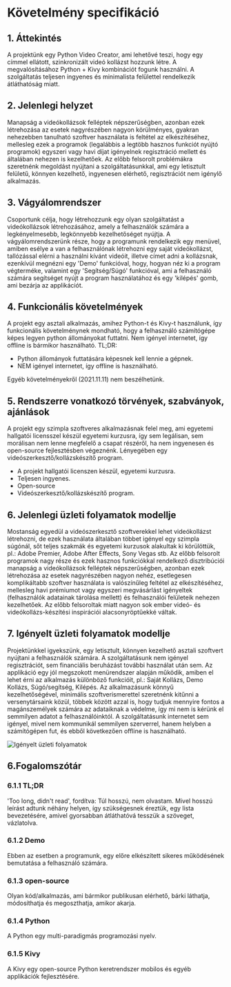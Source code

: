 # Követelmény specifikáció

## 1. Áttekintés
A projektünk egy Python Video Creator,
ami lehetővé teszi, hogy egy címmel ellátott, szinkronizált videó kollázst hozzunk létre.
A megvalósításához Python + Kivy kombinációt fogunk használni.
A szolgáltatás teljesen ingyenes és minimalista felülettel rendelkezik átláthatóság miatt.

## 2. Jelenlegi helyzet
Manapság a videókollázsok felléptek népszerűségben, azonban ezek létrehozása az esetek nagyrészében nagyon körülményes, gyakran nehezebben tanulható szoftver használata is feltétel az elkészítéséhez, mellesleg ezek a programok (legalábbis a legtöbb hasznos funkciót nyújtó programok) egyszeri vagy havi díjat igényelnek regisztráció mellett és általában nehezen is kezelhetőek. Az előbb felsorolt problémákra szeretnénk megoldást nyújtani a szolgáltatásunkkal, ami egy letisztult felületű, könnyen kezelhető, ingyenesen elérhető, regisztrációt nem igénylő alkalmazás.

## 3. Vágyálomrendszer
Csoportunk célja, hogy létrehozzunk egy olyan szolgáltatást a videókollázsok létrehozásához, amely a felhasználók számára a legkényelmesebb, legkönnyebb kezelhetőséget nyújtja. A vágyálomrendszerünk része, hogy a programunk rendelkezik egy menüvel, amiben esélye a van a felhasználónak létrehozni egy saját videókollázst, tallózással elérni a használni kívánt videóit, illetve címet adni a kollázsnak, ezenkívül megnézni egy 'Demo' funkcióval, hogy, hogyan néz ki a program végterméke, valamint egy 'Segítség/Súgó' funkcióval, ami a felhasználó számára segítséget nyújt a program használatához és egy 'kilépés' gomb, ami bezárja az applikációt.


## 4. Funkcionális követelmények
A projekt egy asztali alkalmazás, amihez Python-t és Kivy-t használunk, így funkcionális követelménynek mondható, hogy a felhasználó számítógépe képes legyen python állományokat futtatni. Nem igényel internetet, így offline is bármikor használható.
TL;DR:
- Python állományok futtatására képesnek kell lennie a gépnek.
- NEM igényel internetet, így offline is használható.

Egyéb követelményekről (2021.11.11) nem beszélhetünk.


## 5. Rendszerre vonatkozó törvények, szabványok, ajánlások
A projekt egy szimpla szoftveres alkalmazásnak felel meg, ami egyetemi hallgatói licensszel készül egyetemi kurzusra, így sem legálisan, sem morálisan nem lenne megfelelő a csapat részéről, ha nem ingyenesen és open-source fejlesztésben végeznénk. Lényegében egy videószerkesztő/kollázskészítő program.

- A projekt hallgatói licenszen készül, egyetemi kurzusra.
- Teljesen ingyenes.
- Open-source
- Videószerkesztő/kollázskészítő program.


## 6. Jelenlegi üzleti folyamatok modellje
Mostanság egyedül a videószerkesztő szoftverekkel lehet videókollázst létrehozni, de ezek használata általában többet igényel egy szimpla súgónál, sőt teljes szakmák és egyetemi kurzusok alakultak ki körülöttük, pl.: Adobe Premier, Adobe After Effects, Sony Vegas stb. Az előbb felsorolt programok nagy része és ezek hasznos funkciókkal rendelkező disztribúciói manapság a videókollázsok felléptek népszerűségben, azonban ezek létrehozása az esetek nagyrészében nagyon nehéz, esetlegesen komplikáltabb szoftver használata is valószínűleg feltétel az elkészítéséhez, mellesleg havi prémiumot vagy egyszeri megvásárlást igényeltek (felhasználók adatainak tárolása mellett) és felhasználói felületeik nehezen kezelhetőek.
Az előbb felsoroltak miatt nagyon sok ember videó- és videókollázs-készítési inspirációi alacsonyröptűekké váltak.

## 7. Igényelt üzleti folyamatok modellje
Projektünkkel igyekszünk, egy letisztult, könnyen kezelhető asztali szoftvert nyújtani a felhasználók számára. A szolgáltatásunk nem igényel regisztrációt, sem financiális beruházást további használat után sem. Az applikáció egy jól megszokott menürendszer alapján működik, amiben el lehet érni az alkalmazás különböző funkcióit, pl.: Saját Kollázs, Demo Kollázs, Súgó/segítség, Kilépés.
Az alkalmazásunk könnyű kezelhetőségével, minimális szoftverismerettel szeretnénk kitűnni a versenytársaink közül, többek között azzal is, hogy tudjuk mennyire fontos a magánszemélyek számára az adataiknak a védelme, így mi nem is kérünk el semmilyen adatot a felhasználóinktól. A szolgáltatásunk internetet sem igényel, mivel nem kommunikál semmilyen szerverrel, hanem helyben a számítógépen fut, és ebből következően offline is használható.

![Igényelt üzleti folyamatok](https://user-images.githubusercontent.com/82958011/141682268-23bf3298-7ac4-4085-a341-8a482c8d05f5.png)

## 6.Fogalomszótár

### 6.1.1 TL;DR
'Too long, didn't read', fordítva: Túl hosszú, nem olvastam.
Mivel hosszú leírást adtunk néhány helyen, így szükségesnek éreztük, egy lista bevezetésére, amivel gyorsabban átláthatóvá tesszük a szöveget, vázlatolva.

### 6.1.2 Demo
Ebben az esetben a programunk, egy előre elkészített sikeres működésének bemutatása a felhasználó számára.

### 6.1.3 open-source
Olyan kód/alkalmazás, ami bármikor publikusan elérhető, bárki láthatja, módosíthatja és megoszthatja, amikor akarja.

### 6.1.4 Python
A Python egy multi-paradigmás programozási nyelv.

### 6.1.5 Kivy
A Kivy egy open-source Python keretrendszer mobilos és egyéb applikációk fejlesztésére.
